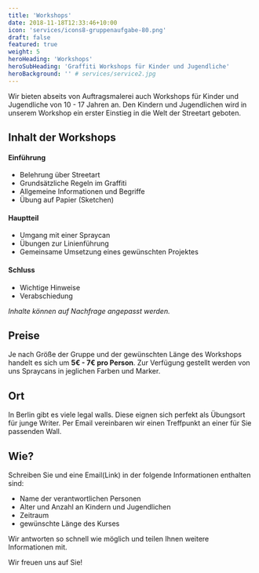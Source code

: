 ```yaml
---
title: 'Workshops'
date: 2018-11-18T12:33:46+10:00
icon: 'services/icons8-gruppenaufgabe-80.png'
draft: false
featured: true
weight: 5
heroHeading: 'Workshops'
heroSubHeading: 'Graffiti Workshops für Kinder und Jugendliche'
heroBackground: '' # services/service2.jpg
---
```


Wir bieten abseits von Auftragsmalerei auch Workshops für Kinder und Jugendliche von 10 - 17 Jahren an. Den Kindern und Jugendlichen wird in unserem Workshop ein erster Einstieg in die Welt der Streetart geboten.

## Inhalt der Workshops
#### Einführung
- Belehrung über Streetart
- Grundsätzliche Regeln im Graffiti
- Allgemeine Informationen und Begriffe
- Übung auf Papier (Sketchen)

#### Hauptteil
- Umgang mit einer Spraycan
- Übungen zur Linienführung
- Gemeinsame Umsetzung eines gewünschten Projektes

#### Schluss
- Wichtige Hinweise
- Verabschiedung

*Inhalte können auf Nachfrage angepasst werden.*

## Preise
Je nach Größe der Gruppe und der gewünschten Länge des Workshops handelt es sich um **5€ - 7€ pro Person**. Zur Verfügung gestellt werden von uns Spraycans in jeglichen Farben und Marker.

## Ort
In Berlin gibt es viele legal walls. Diese eignen sich perfekt als Übungsort für junge Writer. Per Email vereinbaren wir einen Treffpunkt an einer für Sie passenden Wall.

## Wie?
Schreiben Sie und eine Email(Link) in der folgende Informationen enthalten sind:
- Name der verantwortlichen Personen
- Alter und Anzahl an Kindern und Jugendlichen
- Zeitraum 
- gewünschte Länge des Kurses

Wir antworten so schnell wie möglich und teilen Ihnen weitere Informationen mit.

Wir freuen uns auf Sie!








